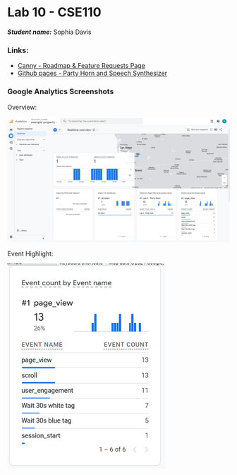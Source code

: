 # Lab 10 - CSE110
***Student name:*** Sophia Davis

### Links:
* [Canny - Roadmap & Feature Requests Page](https://cse110-lab10-sadsoap.canny.io/)
* [Github pages - Party Horn and Speech Synthesizer](https://sadsoap.github.io/Lab10)

### Google Analytics Screenshots 
Overview:

![google-analytics screenshot overview](./screenshots/google-analytics.png)

Event Highlight:

![google-analytics screenshot event highlight](./screenshots/analytics-event-highlight.png)
